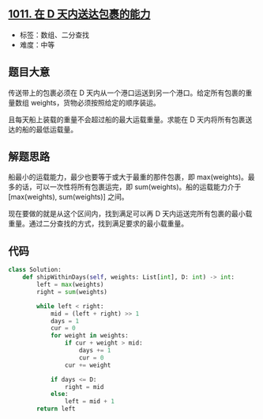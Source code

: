 ## [1011. 在 D 天内送达包裹的能力](https://leetcode-cn.com/problems/capacity-to-ship-packages-within-d-days/)

- 标签：数组、二分查找
- 难度：中等

## 题目大意

传送带上的包裹必须在 D 天内从一个港口运送到另一个港口。给定所有包裹的重量数组 weights，货物必须按照给定的顺序装运。

且每天船上装载的重量不会超过船的最大运载重量。求能在 D 天内将所有包裹送达的船的最低运载量。

## 解题思路

船最小的运载能力，最少也要等于或大于最重的那件包裹，即 max(weights)。最多的话，可以一次性将所有包裹运完，即 sum(weights)。船的运载能力介于 [max(weights), sum(weights)] 之间。

现在要做的就是从这个区间内，找到满足可以再 D 天内运送完所有包裹的最小载重量。通过二分查找的方式，找到满足要求的最小载重量。

## 代码

```Python
class Solution:
    def shipWithinDays(self, weights: List[int], D: int) -> int:
        left = max(weights)
        right = sum(weights)

        while left < right:
            mid = (left + right) >> 1
            days = 1
            cur = 0
            for weight in weights:
                if cur + weight > mid:
                    days += 1
                    cur = 0
                cur += weight

            if days <= D:
                right = mid
            else:
                left = mid + 1
        return left
```

